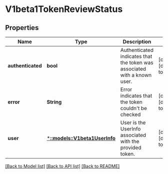 # V1beta1TokenReviewStatus

## Properties
Name | Type | Description | Notes
------------ | ------------- | ------------- | -------------
**authenticated** | **bool** | Authenticated indicates that the token was associated with a known user. | [optional] [default to null]
**error** | **String** | Error indicates that the token couldn&#39;t be checked | [optional] [default to null]
**user** | [***::models::V1beta1UserInfo**](v1beta1.UserInfo.md) | User is the UserInfo associated with the provided token. | [optional] [default to null]

[[Back to Model list]](../README.md#documentation-for-models) [[Back to API list]](../README.md#documentation-for-api-endpoints) [[Back to README]](../README.md)



